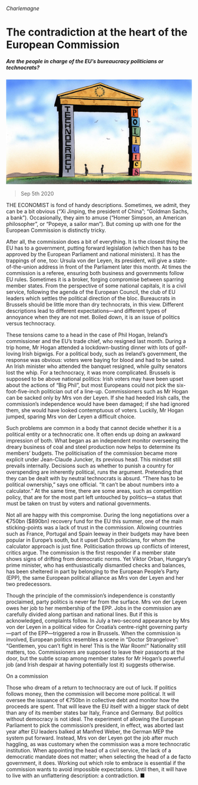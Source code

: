 ###### Charlemagne

# The contradiction at the heart of the European Commission 

##### Are the people in charge of the EU’s bureaucracy politicians or technocrats? 

![image](images/20200905_EUD000_0.jpg) 

> Sep 5th 2020 

THE ECONOMIST is fond of handy descriptions. Sometimes, we admit, they can be a bit obvious (“Xi Jinping, the president of China”; “Goldman Sachs, a bank”). Occasionally, they aim to amuse (“Homer Simpson, an American philosopher”, or “Popeye, a sailor man”). But coming up with one for the European Commission is distinctly tricky.

After all, the commission does a bit of everything. It is the closest thing the EU has to a government, putting forward legislation (which then has to be approved by the European Parliament and national ministers). It has the trappings of one, too: Ursula von der Leyen, its president, will give a state-of-the-union address in front of the Parliament later this month. At times the commission is a referee, ensuring both business and governments follow EU rules. Sometimes it is a broker, forging compromise between sparring member states. From the perspective of some national capitals, it is a civil service, following the agenda of the European Council, the club of EU leaders which settles the political direction of the bloc. Bureaucrats in Brussels should be little more than dry technocrats, in this view. Different descriptions lead to different expectations—and different types of annoyance when they are not met. Boiled down, it is an issue of politics versus technocracy.


These tensions came to a head in the case of Phil Hogan, Ireland’s commissioner and the EU’s trade chief, who resigned last month. During a trip home, Mr Hogan attended a lockdown-busting dinner with lots of golf-loving Irish bigwigs. For a political body, such as Ireland’s government, the response was obvious: voters were baying for blood and had to be sated. An Irish minister who attended the banquet resigned, while guilty senators lost the whip. For a technocracy, it was more complicated. Brussels is supposed to be above national politics: Irish voters may have been upset about the actions of “Big Phil”, but most Europeans could not pick the six-foot-five-inch politician out of a line-up. Commissioners such as Mr Hogan can be sacked only by Mrs von der Leyen. If she had heeded Irish calls, the commission’s independence would have been damaged; if she had ignored them, she would have looked contemptuous of voters. Luckily, Mr Hogan jumped, sparing Mrs von der Leyen a difficult choice.

Such problems are common in a body that cannot decide whether it is a political entity or a technocratic one. It often ends up doing an awkward impression of both. What began as an independent monitor overseeing the dreary business of coal and steel production now helps to determine its members’ budgets. The politicisation of the commission became more explicit under Jean-Claude Juncker, its previous head. This mindset still prevails internally. Decisions such as whether to punish a country for overspending are inherently political, runs the argument. Pretending that they can be dealt with by neutral technocrats is absurd. “There has to be political ownership,” says one official. “It can’t be about numbers into a calculator.” At the same time, there are some areas, such as competition policy, that are for the most part left untouched by politics—a status that must be taken on trust by voters and national governments.

Not all are happy with this compromise. During the long negotiations over a €750bn ($890bn) recovery fund for the EU this summer, one of the main sticking-points was a lack of trust in the commission. Allowing countries such as France, Portugal and Spain leeway in their budgets may have been popular in Europe’s south, but it upset Dutch politicians, for whom the calculator approach is just fine. Politicisation throws up conflicts of interest, critics argue. The commission is the first responder if a member state shows signs of drifting from democratic norms. Yet Viktor Orban, Hungary’s prime minister, who has enthusiastically dismantled checks and balances, has been sheltered in part by belonging to the European People’s Party (EPP), the same European political alliance as Mrs von der Leyen and her two predecessors.

Though the principle of the commission’s independence is constantly proclaimed, party politics is never far from the surface. Mrs von der Leyen owes her job to her membership of the EPP. Jobs in the commission are carefully divided along partisan and national lines. But if this is acknowledged, complaints follow. In July a two-second appearance by Mrs von der Leyen in a political video for Croatia’s centre-right governing party—part of the EPP—triggered a row in Brussels. When the commission is involved, European politics resembles a scene in “Doctor Strangelove”: “Gentlemen, you can’t fight in here! This is the War Room!” Nationality still matters, too. Commissioners are supposed to leave their passports at the door, but the subtle scrap among member states for Mr Hogan’s powerful job (and Irish despair at having potentially lost it) suggests otherwise.

On a commission

Those who dream of a return to technocracy are out of luck. If politics follows money, then the commission will become more political. It will oversee the issuance of €750bn in collective debt and monitor how the proceeds are spent. That will leave the EU itself with a bigger stack of debt than any of its member states bar Italy, France and Germany. But politics without democracy is not ideal. The experiment of allowing the European Parliament to pick the commission’s president, in effect, was aborted last year after EU leaders balked at Manfred Weber, the German MEP the system put forward. Instead, Mrs von der Leyen got the job after much haggling, as was customary when the commission was a more technocratic institution. When appointing the head of a civil service, the lack of a democratic mandate does not matter; when selecting the head of a de facto government, it does. Working out which role to embrace is essential if the commission wants to avoid impossible expectations. Until then, it will have to live with an unflattering description: a contradiction. ■

